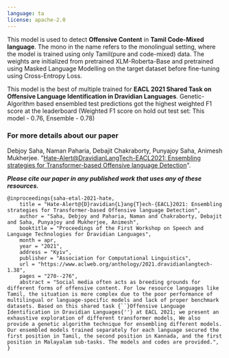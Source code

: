 ```yaml
---
language: ta
license: apache-2.0
---
```

This model is used to detect **Offensive Content** in **Tamil Code-Mixed language**. The mono in the name refers to the monolingual setting, where the model is trained using only Tamil(pure and code-mixed) data. The weights are initialized from pretrained XLM-Roberta-Base and pretrained using Masked Language Modelling on the target dataset before fine-tuning using Cross-Entropy Loss.

This model is the best of multiple trained for **EACL 2021 Shared Task on Offensive Language Identification in Dravidian Languages**. Genetic-Algorithm based ensembled test predictions got the highest weighted F1 score at the leaderboard (Weighted F1 score on hold out test set: This model - 0.76, Ensemble - 0.78)

### For more details about our paper

Debjoy Saha, Naman Paharia, Debajit Chakraborty, Punyajoy Saha, Animesh Mukherjee. "[Hate-Alert@DravidianLangTech-EACL2021: Ensembling strategies for Transformer-based Offensive language Detection](https://www.aclweb.org/anthology/2021.dravidianlangtech-1.38/)".

***Please cite our paper in any published work that uses any of these resources.***
~~~
@inproceedings{saha-etal-2021-hate,
    title = "Hate-Alert@{D}ravidian{L}ang{T}ech-{EACL}2021: Ensembling strategies for Transformer-based Offensive language Detection",
    author = "Saha, Debjoy and Paharia, Naman and Chakraborty, Debajit and Saha, Punyajoy and Mukherjee, Animesh",
    booktitle = "Proceedings of the First Workshop on Speech and Language Technologies for Dravidian Languages",
    month = apr,
    year = "2021",
    address = "Kyiv",
    publisher = "Association for Computational Linguistics",
    url = "https://www.aclweb.org/anthology/2021.dravidianlangtech-1.38",
    pages = "270--276",
    abstract = "Social media often acts as breeding grounds for different forms of offensive content. For low resource languages like Tamil, the situation is more complex due to the poor performance of multilingual or language-specific models and lack of proper benchmark datasets. Based on this shared task {``}Offensive Language Identification in Dravidian Languages{''} at EACL 2021; we present an exhaustive exploration of different transformer models, We also provide a genetic algorithm technique for ensembling different models. Our ensembled models trained separately for each language secured the first position in Tamil, the second position in Kannada, and the first position in Malayalam sub-tasks. The models and codes are provided.",
}
~~~